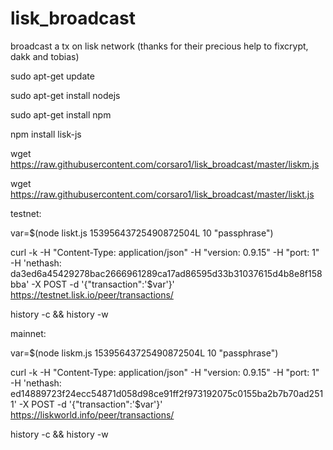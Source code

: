 # lisk_broadcast
broadcast a tx on lisk network
(thanks for their precious help to fixcrypt, dakk and tobias)


sudo apt-get update

sudo apt-get install nodejs

sudo apt-get install npm

npm install lisk-js

wget https://raw.githubusercontent.com/corsaro1/lisk_broadcast/master/liskm.js

wget https://raw.githubusercontent.com/corsaro1/lisk_broadcast/master/liskt.js



testnet:

var=$(node liskt.js 15395643725490872504L 10 "passphrase")

curl -k -H "Content-Type: application/json" -H "version: 0.9.15" -H "port: 1" -H 'nethash: da3ed6a45429278bac2666961289ca17ad86595d33b31037615d4b8e8f158bba' -X POST -d '{"transaction":'$var'}' https://testnet.lisk.io/peer/transactions/

history -c && history -w




mainnet:

var=$(node liskm.js 15395643725490872504L 10 "passphrase")

curl -k -H "Content-Type: application/json" -H "version: 0.9.15" -H "port: 1" -H 'nethash: ed14889723f24ecc54871d058d98ce91ff2f973192075c0155ba2b7b70ad2511' -X POST -d '{"transaction":'$var'}' https://liskworld.info/peer/transactions/

history -c && history -w




